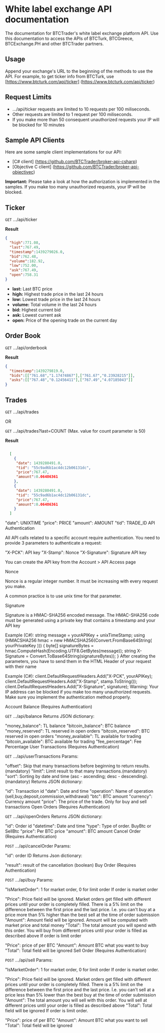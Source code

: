 # White label exchange API documentation
The documentation for BTCTrader's white label exchange platform API. Use this documentation to access the APIs of BTCTurk, BTCGreece, BTCExchange.PH and other BTCTrader partners.

## Usage
Append your exchange's URL to the beginning of the methods to use the API. For example, to get ticker info from BTCTurk, use [https://www.btcturk.com/api/ticker] (https://www.btcturk.com/api/ticker)

## Request Limits

* .../api/ticker requests are limited to 10 requests per 100 miliseconds.
* Other requests are limited to 1 request per 100 miliseconds.
* If you make more than 50 consequent unauthorized requests your IP will be blocked for 10 minutes

## Sample API Clients

Here are some sample client implementations for our API: 

* [C# client] (https://github.com/BTCTrader/broker-api-csharp) 
* [Objective C client] (https://github.com/BTCTrader/broker-api-objectivec) 

**Important:** Please take a look at how the authorization is implemented in the samples. If you make too many unauthorized requests, your IP will be blocked.

## Ticker

<code>GET</code> .../api/ticker 

**Result**
``` json
{
  "high":771.08,
  "last":767.49,
  "timestamp":1439279026.0,
  "bid":762.48,
  "volume":182.92,
  "low":752.00,
  "ask":767.49,
  "open":758.31
}
```
* **last:** Last BTC price
* **high:** Highest trade price in the last 24 hours
* **low:** Lowest trade price in the last 24 hours
* **volume:** Total volume in the last 24 hours
* **bid:** Highest current bid
* **ask:** Lowest current ask
* **open:** Price of the opening trade on the current day

## Order Book

 <code>GET</code> .../api/orderbook 

**Result**
``` json
{
  "timestamp":1439279819.0,
  "bids":[["761.68","1.17474867"],["761.67","0.23928215"]],
  "asks":[["767.48","0.12456411"],["767.49","4.07185043"]]
}
```

## Trades

 <code>GET</code> .../api/trades 

OR

 <code>GET</code> .../api/trades?last=COUNT (Max. value for count parameter is 50)

**Result**
``` json

  [
    {
     "date": 1439280491.0,
     "tid": "55c9ad6b1ac4dc12b06131dc",
     "price":767.47,
     "amount":0.06486361
    },
    {
     "date": 1439280491.0,
     "tid": "55c9ad6b1ac4dc12b06131dc",
     "price":767.47,
     "amount":0.06486361
    } 
  ]
```

"date": UNIXTIME
"price": PRICE
"amount": AMOUNT
"tid": TRADE_ID
API Authentication

All API calls related to a specific account require authentication. You need to provide 3 parameters to authenticate a request:

"X-PCK": API key
"X-Stamp": Nonce
"X-Signature": Signature
API key

You can create the API key from the Account > API Access page

Nonce

Nonce is a regular integer number. It must be increasing with every request you make.

A common practice is to use unix time for that parameter.

Signature

Signature is a HMAC-SHA256 encoded message. The HMAC-SHA256 code must be generated using a private key that contains a timestamp and your API key

Example (C#):
string message = yourAPIKey + unixTimeStamp;
using (HMACSHA256 hmac = new HMACSHA256(Convert.FromBase64String( yourPrivateKey )))
{
byte[] signatureBytes = hmac.ComputeHash(Encoding.UTF8.GetBytes(message));
string X-Signature = Convert.ToBase64String(signatureBytes));
}
After creating the parameters, you have to send them in the HTML Header of your request with their name

Example (C#):
client.DefaultRequestHeaders.Add("X-PCK", yourAPIKey);
client.DefaultRequestHeaders.Add("X-Stamp", stamp.ToString());
client.DefaultRequestHeaders.Add("X-Signature", signature);
Warning: Your IP address can be blocked if you make too many unauthorized requests. Make sure you implement the authentication method properly.

Account Balance (Requires Authentication)

 <code>GET</code> .../api/balance 
Returns JSON dictionary:

"money_balance": TL balance
"bitcoin_balance": BTC balance
"money_reserved": TL reserved in open orders
"bitcoin_reserved": BTC reserved in open orders
"money_available": TL available for trading
"bitcoin_available": BTC available for trading
"fee_percentage": Fee Percentage
User Transactions (Requires Authentication)

 <code>GET</code> .../api/userTransactions 
Params:

"offset": Skip that many transactions before beginning to return results.(mandatory)
"limit": Limit result to that many transactions.(mandatory)
"sort": Sorting by date and time (asc - ascending; desc - descending).(mandatory)
Returns JSON dictionary:

"id": Transaction id
"date": Date and time
"operation": Name of operation (sell,buy,deposit,commission,withdrawal)
"btc": BTC amount
"currency": Currency amount
"price": The price of the trade. Only for buy and sell transactions
Open Orders (Requires Authentication)

 <code>GET</code> .../api/openOrders 
Returns JSON dictionary:

"id": Order id
"datetime": Date and time
"type": Type of order. BuyBtc or SellBtc
"price": Per BTC price
"amount": BTC amount
Cancel Order (Requires Authentication)

 <code>POST</code> .../api/cancelOrder 
Params:

"id": order ID
Returns Json dictionary:

"result": result of the cancellation (boolean)
Buy Order (Requires Authentication)

 <code>POST</code> .../api/buy 
Params:

"IsMarketOrder": 1 for market order, 0 for limit order
If order is market order

"Price": Price field will be ignored. Market orders get filled with different prices until your order is completely filled. There is a 5% limit on the difference between the first price and the last price. İ.e. you can't buy at a price more than 5% higher than the best sell at the time of order submission
"Amount": Amount field will be ignored. Amount will be computed with market price and total money
"Total": The total amount you will spend with this order. You will buy from different prices until your order is filled as described above
If order is limit order

"Price": price of per BTC
"Amount": Amount BTC what you want to buy
"Total": Total field will be ignored
Sell Order (Requires Authentication)

 <code>POST</code> .../api/sell 
Params:

"IsMarketOrder": 1 for market order, 0 for limit order
If order is market order.

"Price": Price field will be ignored. Market orders get filled with different prices until your order is completely filled. There is a 5% limit on the difference between the first price and the last price. İ.e. you can't sell at a price less than 5% lower than the best buy at the time of order submission
"Amount": The total amount you will sell with this order. You will sell at different prices until your order is filled as described above
"Total": Total field will be ignored
If order is limit order.

"Price": price of per BTC
"Amount": Amount BTC what you want to sell
"Total": Total field will be ignored
